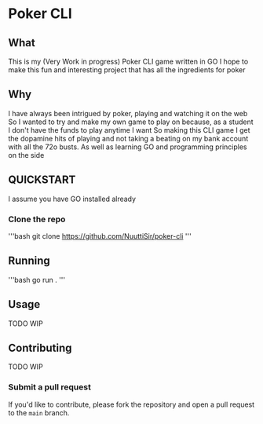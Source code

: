 # Poker CLI

## What

This is my (Very Work in progress) Poker CLI game written in GO
I hope to make this fun and interesting project that has all the ingredients for poker

## Why

I have always been intrigued by poker, playing and watching it on the web
So I wanted to try and make my own game to play on because,
as a student I don't have the funds to play anytime I want
So making this CLI game I get the dopamine hits of playing and not taking a beating on my bank account
with all the 72o busts.
As well as learning GO and programming principles on the side

## QUICKSTART

I assume you have GO installed already

### Clone the repo

'''bash
git clone https://github.com/NuuttiSir/poker-cli
'''

## Running

'''bash
go run .
'''

## Usage

TODO WIP

## Contributing

TODO WIP

### Submit a pull request

If you'd like to contribute, please fork the repository and open a pull request to the `main` branch.
